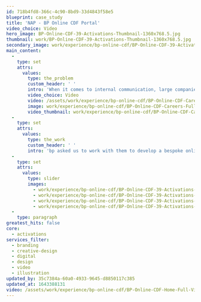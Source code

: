 ```yaml
---
id: 718b4fd8-366c-4c90-8bd9-33d4843f58e5
blueprint: case_study
title: 'NAP - BP Online CDF Portal'
video_choice: Video
hero_image: BP-Online-CDF-39-Activations-Thumbnail-1360x768.5.jpg
thumbnail: work/BP-Online-CDF-39-Activations-Thumbnail-1360x768.5.jpg
secondary_image: work/experience/bp-online-cdf/BP-Online-CDF-39-Activations-Secondary-Image-896x597.jpg
main_content:
  -
    type: set
    attrs:
      values:
        type: the_problem
        custom_header: ' '
        intro: 'When it comes to internal communication, large companies are faced with significant problems, particularly when they’re based in diverse locations across the world. bp’s problem was that their career development materials were difficult to manage and roll out internationally, so easily fell out of step with the latest information. '
        video_choice: Video
        video: /assets/work/experience/bp-online-cdf/BP-Online-CDF-Careers-Full-Video.mp4
        image: work/experience/bp-online-cdf/BP-Online-CDF-Careers-Full-Video.mp4
        video_thumbnail: work/experience/bp-online-cdf/BP-Online-CDF-Careers-Thumbnail-1360x768.jpg
  -
    type: set
    attrs:
      values:
        type: the_work
        custom_header: ' '
        intro: 'bp asked us to work with them to develop a bespoke online intranet resource and content management platform to host their career development resources.  The result was a comprehensive website that offered an engaging experience for bp staff to locate the latest information easily, whilst improving sustainability and reducing paper usage across their International business.'
  -
    type: set
    attrs:
      values:
        type: slider
        images:
          - work/experience/bp-online-cdf/BP-Online-CDF-39-Activations-Large-927x522-2.jpg
          - work/experience/bp-online-cdf/BP-Online-CDF-39-Activations-Large-927x522-3.jpg
          - work/experience/bp-online-cdf/BP-Online-CDF-39-Activations-Large-927x522-4.jpg
          - work/experience/bp-online-cdf/BP-Online-CDF-39-Activations-Large-927x522.jpg
  -
    type: paragraph
greatest_hits: false
core:
  - activations
services_filter:
  - branding
  - creative-design
  - digital
  - design
  - video
  - illustration
updated_by: 35c7384a-60a0-4933-9645-d8850117c385
updated_at: 1643388131
video: /assets/work/experience/bp-online-cdf/BP-Online-CDF-Home-Full-Video.mp4
---
```

